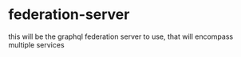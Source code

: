 # federation-server
this will be the graphql federation server to use, that will encompass multiple services

